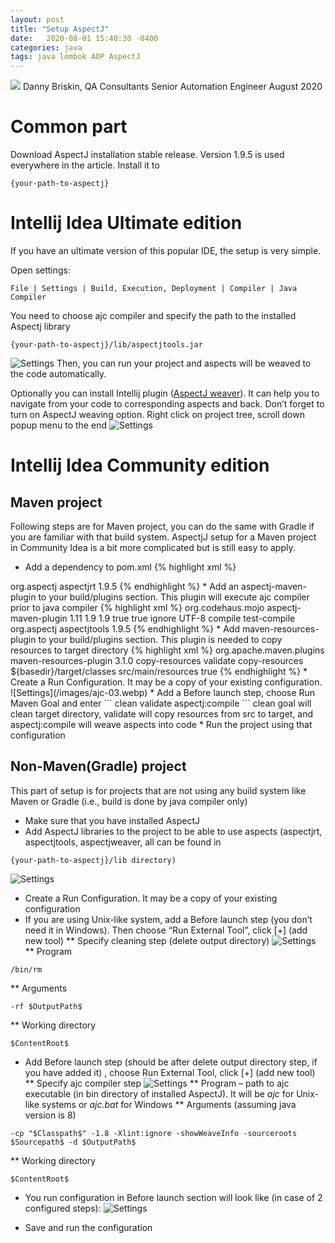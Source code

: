 ```yaml
---
layout: post
title: "Setup AspectJ"
date:   2020-08-01 15:40:30 -0400
categories: java
tags: java lombok AOP AspectJ
---
```

![](/images/AOP.webp)
Danny Briskin, QA Consultants Senior Automation Engineer
August 2020

# Common part
Download AspectJ installation stable release. Version 1.9.5 is used everywhere in the article. Install it to 
```
{your-path-to-aspectj}
```

# Intellij Idea Ultimate edition
If you have an ultimate version of this popular IDE, the setup is very simple.

Open settings:
```
File | Settings | Build, Execution, Deployment | Compiler | Java Compiler
```
You need to choose ajc compiler and specify the path to the installed Aspectj library
```
{your-path-to-aspectj}/lib/aspectjtools.jar
```
![Settings](/images/ajc-01.webp)
Then, you can run your project and aspects will be weaved to the code automatically.

Optionally you can install Intellij plugin ([AspectJ weaver](https://plugins.jetbrains.com/plugin/1127-aspectj-weaver/)). It can help you to navigate from your code to corresponding aspects and back. Don’t forget to turn on AspectJ weaving option. Right click on project tree, scroll down popup menu to the end
![Settings](/images/ajc-02.webp)

# Intellij Idea Community edition
## Maven project

Following steps are for Maven project, you can do the same with Gradle if you are familiar with that build system.
AspectjJ setup for a Maven project in Community Idea is a bit more complicated but is still easy to apply.

* Add a dependency to pom.xml 
{% highlight xml %}
<dependency>
    <groupId>org.aspectj</groupId>
    <artifactId>aspectjrt</artifactId>
    <version>1.9.5</version>
</dependency> 
{% endhighlight %}
* Add an aspectj-maven-plugin to your build/plugins section. This plugin will execute ajc compiler prior to java compiler 
{% highlight xml %}
<plugin>
    <groupId>org.codehaus.mojo</groupId>
    <artifactId>aspectj-maven-plugin</artifactId>
    <version>1.11</version>
    <configuration>
        <!--check your Java version! -->
        <complianceLevel>1.9</complianceLevel>
        <source>1.9</source>
        <showWeaveInfo>true</showWeaveInfo>
        <verbose>true</verbose>
        <Xlint>ignore</Xlint>
        <encoding>UTF-8</encoding>
    </configuration>
    <executions>
        <execution>
            <goals>
                <goal>compile</goal>
                <goal>test-compile</goal>
            </goals>
        </execution>
    </executions>
    <dependencies>
        <dependency>
            <groupId>org.aspectj</groupId>
            <artifactId>aspectjtools</artifactId>
            <version>1.9.5</version>
        </dependency>
    </dependencies>
</plugin> 
{% endhighlight %}
* Add maven-resources-plugin to your build/plugins section. This plugin is needed to copy resources to target directory 
{% highlight xml %}
<plugin>
    <groupId>org.apache.maven.plugins</groupId>
    <artifactId>maven-resources-plugin</artifactId>
    <version>3.1.0</version>
    <executions>
        <execution>
            <id>copy-resources</id>
            <!-- here the phase you need -->
            <phase>validate</phase>
            <goals>
                <goal>copy-resources</goal>
            </goals>
            <configuration>
                <outputDirectory>${basedir}/target/classes</outputDirectory>
                <resources>
                    <resource>
                        <directory>src/main/resources</directory>
                        <filtering>true</filtering>
                    </resource>
                </resources>
            </configuration>
        </execution>
    </executions>
 </plugin>
{% endhighlight %}
* Create a Run Configuration. It may be a copy of your existing configuration.
![Settings](/images/ajc-03.webp)
* Add a Before launch step, choose Run Maven Goal and enter
```
clean validate aspectj:compile
```
clean goal will clean target directory, validate will copy resources from src to target, and aspectj:compile will weave aspects into code
* Run the project using that configuration

## Non-Maven(Gradle) project
This part of setup is for projects that are not using any build system like Maven or Gradle (i.e., build is done by java compiler only)
* Make sure that you have installed AspectJ
* Add AspectJ libraries to the project to be able to use aspects (aspectjrt, aspectjtools, aspectjweaver, all can be found in 
```
{your-path-to-aspectj}/lib directory)
```
![Settings](/images/ajc-09.webp)
* Create a Run Configuration. It may be a copy of your existing configuration
* If you are using Unix-like system, add a Before launch step (you don’t need it in Windows). Then choose “Run External Tool”, click [+] (add new tool)
** Specify cleaning step (delete output directory)
![Settings](/images/ajc-07.webp)
** Program 
```
/bin/rm
```
** Arguments 
```
-rf $OutputPath$
```
** Working directory 
```
$ContentRoot$
```
* Add Before launch step (should be after delete output directory step, if you have added it) , choose Run External Tool, click [+] (add new tool) 
** Specify ajc compiler step
![Settings](/images/ajc-08.webp)
** Program – path to ajc executable (in bin directory of installed AspectJ). It will be *ajc* for Unix-like systems or *ajc.bat* for Windows
** Arguments (assuming java version is 8)
```
-cp "$Classpath$" -1.8 -Xlint:ignore -showWeaveInfo -sourceroots $Sourcepath$ -d $OutputPath$
```
** Working directory 
```
$ContentRoot$
```
* You run configuration in Before launch section will look like (in case of 2 configured steps):
![Settings](/images/ajc-06.webp)

* Save and run the configuration
